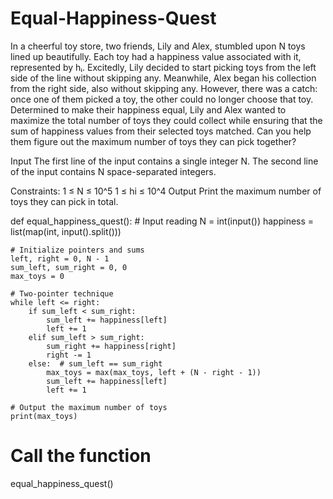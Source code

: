 # Equal-Happiness-Quest

In a cheerful toy store, two friends, Lily and Alex, stumbled upon N toys lined up beautifully. Each toy had a happiness value associated with it, represented by hᵢ. Excitedly, Lily decided to start picking toys from the left side of the line without skipping any. Meanwhile, Alex began his collection from the right side, also without skipping any. However, there was a catch: once one of them picked a toy, the other could no longer choose that toy.
Determined to make their happiness equal, Lily and Alex wanted to maximize the total number of toys they could collect while ensuring that the sum of happiness values from their selected toys matched. Can you help them figure out the maximum number of toys they can pick together?

Input
The first line of the input contains a single integer N.
The second line of the input contains N space-separated integers.

Constraints:
1 ≤ N ≤ 10^5
1 ≤ hi ≤ 10^4
Output
Print the maximum number of toys they can pick in total.

def equal_happiness_quest():
    # Input reading
    N = int(input())
    happiness = list(map(int, input().split()))

    # Initialize pointers and sums
    left, right = 0, N - 1
    sum_left, sum_right = 0, 0
    max_toys = 0

    # Two-pointer technique
    while left <= right:
        if sum_left < sum_right:
            sum_left += happiness[left]
            left += 1
        elif sum_left > sum_right:
            sum_right += happiness[right]
            right -= 1
        else:  # sum_left == sum_right
            max_toys = max(max_toys, left + (N - right - 1))
            sum_left += happiness[left]
            left += 1

    # Output the maximum number of toys
    print(max_toys)

# Call the function
equal_happiness_quest()
